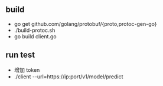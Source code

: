 
## build
* go get github.com/golang/protobuf/{proto,protoc-gen-go}
* ./build-protoc.sh 
* go build client.go


## run test
* 增加 token
* ./client --url=https://ip:port/v1/model/predict
